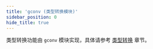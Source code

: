 ```yaml
---
title: 'gconv (类型转换模块)'
sidebar_position: 0
hide_title: true
---
```


类型转换功能由 `gconv` 模块实现，具体请参考 [类型转换](output/goframe-v1.16-md/核心组件-重点/类型转换) 章节。